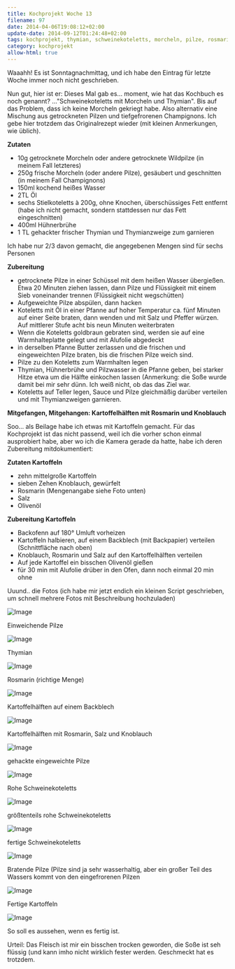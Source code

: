 ```yaml
---
title: Kochprojekt Woche 13
filename: 97
date: 2014-04-06T19:08:12+02:00
update-date: 2014-09-12T01:24:48+02:00
tags: kochprojekt, thymian, schweinekoteletts, morcheln, pilze, rosmarin, kartoffeln
category: kochprojekt
allow-html: true
---
```


<p>Waaahh! Es ist Sonntagnachmittag, und ich habe den Eintrag für letzte Woche immer noch nicht geschrieben.</p>

<p>Nun gut, hier ist er: Dieses Mal gab es... moment, wie hat das Kochbuch es noch genannt? ..."Schweinekoteletts mit Morcheln und Thymian". Bis auf das Problem, dass ich keine Morcheln gekriegt habe. Also alternativ eine Mischung aus getrockneten Pilzen und tiefgefrorenen Champignons. Ich gebe hier trotzdem das Originalrezept wieder (mit kleinen Anmerkungen, wie üblich).</p>

<p><strong>Zutaten</strong></p>

<ul>
<li>10g getrocknete Morcheln oder andere getrocknete Wildpilze (in meinem Fall letzteres)</li>

<li>250g frische Morcheln (oder andere Pilze), gesäubert und geschnitten (in meinem Fall Champignons)</li>

<li>150ml kochend heißes Wasser</li>

<li>2TL Öl</li>

<li>sechs Stielkoteletts à 200g, ohne Knochen, überschüssiges Fett entfernt (habe ich nicht gemacht, sondern stattdessen nur das Fett eingeschnitten)</li>

<li>400ml Hühnerbrühe</li>

<li>1 TL gehackter frischer Thymian und Thymianzweige zum garnieren</li>
</ul>

<p>Ich habe nur 2/3 davon gemacht, die angegebenen Mengen sind für sechs Personen</p>

<p><strong>Zubereitung</strong></p>

<ul>
<li>getrocknete Pilze in einer Schüssel mit dem heißen Wasser übergießen. Etwa 20 Minuten ziehen lassen, dann Pilze und Flüssigkeit mit einem Sieb voneinander trennen (Flüssigkeit nicht wegschütten)</li>

<li>Aufgeweichte Pilze abspülen, dann hacken</li>

<li>Koteletts mit Öl in einer Pfanne auf hoher Temperatur ca. fünf Minuten auf einer Seite braten, dann wenden und mit Salz und Pfeffer würzen. Auf mittlerer Stufe acht bis neun Minuten weiterbraten</li>

<li>Wenn die Koteletts goldbraun gebraten sind, werden sie auf eine Warmhalteplatte gelegt und mit Alufolie abgedeckt</li>

<li>in derselben Pfanne Butter zerlassen und die frischen und eingeweichten Pilze braten, bis die frischen Pilze weich sind.</li>

<li>Pilze zu den Koteletts zum Warmhalten legen</li>

<li>Thymian, Hühnerbrühe und Pilzwasser in die Pfanne geben, bei starker Hitze etwa um die Hälfte einkochen lassen (Anmerkung: die Soße wurde damit bei mir sehr dünn. Ich weiß nicht, ob das das Ziel war.</li>

<li>Koteletts auf Teller legen, Sauce und Pilze gleichmäßig darüber verteilen und mit Thymianzweigen garnieren.</li>
</ul>

<p><strong>Mitgefangen, Mitgehangen: Kartoffelhälften mit Rosmarin und Knoblauch</strong></p>

<p>Soo... als Beilage habe ich etwas mit Kartoffeln gemacht. Für das Kochprojekt ist das nicht passend, weil ich die vorher schon einmal ausprobiert habe, aber wo ich die Kamera gerade da hatte, habe ich deren Zubereitung mitdokumentiert:</p>

<p><strong>Zutaten Kartoffeln</strong></p>

<ul>
<li>zehn mittelgroße Kartoffeln</li>

<li>sieben Zehen Knoblauch, gewürfelt</li>

<li>Rosmarin (Mengenangabe siehe Foto unten)</li>

<li>Salz</li>

<li>Olivenöl</li>
</ul>

<p><strong>Zubereitung Kartoffeln</strong></p>

<ul>
<li>Backofenn auf 180° Umluft vorheizen</li>

<li>Kartoffeln halbieren, auf einem Backblech (mit Backpapier) verteilen (Schnittfläche nach oben)</li>

<li>Knoblauch, Rosmarin und Salz auf den Kartoffelhälften verteilen</li>

<li>Auf jede Kartoffel ein bisschen Olivenöl gießen</li>

<li>für 30 min mit Alufolie drüber in den Ofen, dann noch einmal 20 min ohne</li>
</ul>

<p>Uuund.. die Fotos (ich habe mir jetzt endich ein kleinen Script geschrieben, um schnell mehrere Fotos mit Beschreibung hochzuladen)</p>

<p><img src="/hosted_files/124/download" alt="Image"></p>

<p>Einweichende Pilze</p>

<p><img src="/hosted_files/125/download" alt="Image"></p>

<p>Thymian</p>

<p><img src="/hosted_files/126/download" alt="Image"></p>

<p>Rosmarin (richtige Menge)</p>

<p><img src="/hosted_files/127/download" alt="Image"></p>

<p>Kartoffelhälften auf einem Backblech</p>

<p><img src="/hosted_files/128/download" alt="Image"></p>

<p>Kartoffelhälften mit Rosmarin, Salz und Knoblauch</p>

<p><img src="/hosted_files/129/download" alt="Image"></p>

<p>gehackte eingeweichte Pilze</p>

<p><img src="/hosted_files/130/download" alt="Image"></p>

<p>Rohe Schweinekoteletts</p>

<p><img src="/hosted_files/131/download" alt="Image"></p>

<p>größtenteils rohe Schweinekoteletts</p>

<p><img src="/hosted_files/132/download" alt="Image"></p>

<p>fertige Schweinekoteletts</p>

<p><img src="/hosted_files/133/download" alt="Image"></p>

<p>Bratende Pilze (Pilze sind ja sehr wasserhaltig, aber ein großer Teil des Wassers kommt von den eingefrorenen Pilzen</p>

<p><img src="/hosted_files/134/download" alt="Image"></p>

<p>Fertige Kartoffeln</p>

<p><img src="/hosted_files/135/download" alt="Image"></p>

<p>So soll es aussehen, wenn es fertig ist.</p>

<p>Urteil: Das Fleisch ist mir ein bisschen trocken geworden, die Soße ist seh flüssig (und kann imho nicht wirklich fester werden. Geschmeckt hat es trotzdem.</p>


